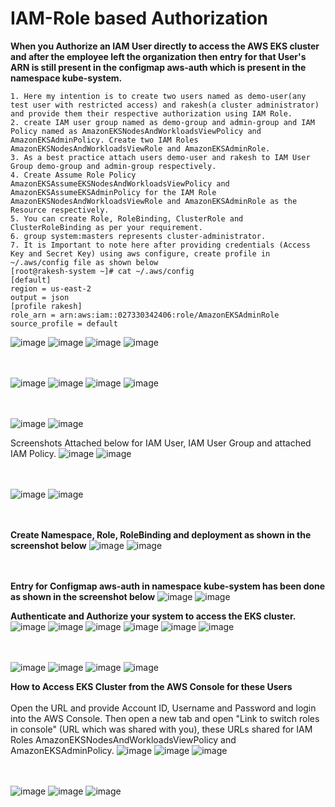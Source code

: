 # IAM-Role based Authorization

**When you Authorize an IAM User directly to access the AWS EKS cluster and after the employee left the organization then entry for that User's ARN is still present in the configmap aws-auth which is present in the namespace kube-system.** 

```
1. Here my intention is to create two users named as demo-user(any test user with restricted access) and rakesh(a cluster administrator) and provide them their respective authorization using IAM Role.
2. create IAM user group named as demo-group and admin-group and IAM Policy named as AmazonEKSNodesAndWorkloadsViewPolicy and AmazonEKSAdminPolicy. Create two IAM Roles AmazonEKSNodesAndWorkloadsViewRole and AmazonEKSAdminRole.
3. As a best practice attach users demo-user and rakesh to IAM User Group demo-group and admin-group respectively.
4. Create Assume Role Policy AmazonEKSAssumeEKSNodesAndWorkloadsViewPolicy and AmazonEKSAssumeEKSAdminPolicy for the IAM Role AmazonEKSNodesAndWorkloadsViewRole and AmazonEKSAdminRole as the Resource respectively.
5. You can create Role, RoleBinding, ClusterRole and ClusterRoleBinding as per your requirement.
6. group system:masters represents cluster-administrator.
7. It is Important to note here after providing credentials (Access Key and Secret Key) using aws configure, create profile in ~/.aws/config file as shown below
[root@rakesh-system ~]# cat ~/.aws/config
[default]
region = us-east-2
output = json
[profile rakesh]
role_arn = arn:aws:iam::027330342406:role/AmazonEKSAdminRole
source_profile = default 
```

![image](https://github.com/singhritesh85/EKS-Authentication/assets/56765895/011e77bc-c6a6-4ef0-bdae-0c05e824815b)
![image](https://github.com/singhritesh85/EKS-Authentication/assets/56765895/b1ef94e9-36a9-460a-b596-17a5c2bc3e4a)
![image](https://github.com/singhritesh85/EKS-Authentication/assets/56765895/469074b0-9f79-4c28-b239-fab347b02273)
![image](https://github.com/singhritesh85/EKS-Authentication/assets/56765895/47632f1b-3bb8-4179-a68a-5a1cfd43ea5a)

<br><br/>
![image](https://github.com/singhritesh85/EKS-Authentication/assets/56765895/2daeb19c-0071-4b1e-b528-e2d19aa4d7c9)
![image](https://github.com/singhritesh85/EKS-Authentication/assets/56765895/dfad6336-f516-4169-9b57-c260b22dfb5a)
![image](https://github.com/singhritesh85/EKS-Authentication/assets/56765895/58782fef-cf4a-4e5f-a4cd-13b361d7aa30)
![image](https://github.com/singhritesh85/EKS-Authentication/assets/56765895/edfbe8f0-7a7a-489c-bfc4-34cdc053053d)

<br> <br/>
![image](https://github.com/singhritesh85/EKS-Authentication/assets/56765895/17ed618d-14fb-48ee-a692-601314f495de)
![image](https://github.com/singhritesh85/EKS-Authentication/assets/56765895/b47745e0-8645-47fd-9d57-a6f13b5e6441)

Screenshots Attached below for IAM User, IAM User Group and attached IAM Policy.
![image](https://github.com/singhritesh85/EKS-Authentication/assets/56765895/3de0f783-ec40-47ef-9511-60a3e0e03bcc)
![image](https://github.com/singhritesh85/EKS-Authentication/assets/56765895/408edc52-3de2-4fca-8332-9beb898fcddb)

<br> <br/>
![image](https://github.com/singhritesh85/EKS-Authentication/assets/56765895/aa33cf5c-56fb-4090-a6a1-15ecd784980e)
![image](https://github.com/singhritesh85/EKS-Authentication/assets/56765895/7b025611-c5a9-4fcd-b06e-13174a4f9457)

<br> <br/>
**Create Namespace, Role, RoleBinding and deployment as shown in the screenshot below**
![image](https://github.com/singhritesh85/EKS-Authentication/assets/56765895/b62e04c6-19ba-46b0-baea-66ba5ac20ad8)
![image](https://github.com/singhritesh85/EKS-Authentication/assets/56765895/8c810af7-0d4e-4918-a7fa-45ade091f121)

<br> <br/>
**Entry for Configmap aws-auth in namespace kube-system has been done as shown in the screenshot below**
![image](https://github.com/singhritesh85/EKS-Authentication/assets/56765895/d7b8a234-4cbe-45c8-a373-d19515585ee5)
![image](https://github.com/singhritesh85/EKS-Authentication/assets/56765895/28d25bcf-a9f0-4b15-8da8-6f6dea76ed8e)


**Authenticate and Authorize your system to access the EKS cluster.**
![image](https://github.com/singhritesh85/EKS-Authentication/assets/56765895/1af0e600-37c8-4c44-8e3c-8f93a5625c92)
![image](https://github.com/singhritesh85/EKS-Authentication/assets/56765895/a0240a83-b610-4034-af77-e11d9d0815d7)
![image](https://github.com/singhritesh85/EKS-Authentication/assets/56765895/f164c906-6e85-49fc-8b42-057604d68e41)
![image](https://github.com/singhritesh85/EKS-Authentication/assets/56765895/bcbed4b3-09e0-4c62-909d-be4a7d7599b8)
![image](https://github.com/singhritesh85/EKS-Authentication/assets/56765895/e9e23c3c-d0fc-4b10-871a-c8f67eaaf744)
![image](https://github.com/singhritesh85/EKS-Authentication/assets/56765895/86c24373-507f-4117-ba90-46d361ff8d06)

<br> <br/>
![image](https://github.com/singhritesh85/EKS-Authentication/assets/56765895/df3a4d9a-0368-46ce-9edc-36c084fd0474)
![image](https://github.com/singhritesh85/EKS-Authentication/assets/56765895/51d52c45-0917-4158-afea-6c239edbf2cb)
![image](https://github.com/singhritesh85/EKS-Authentication/assets/56765895/3573d723-b79e-4fdd-b43f-034a882e82c5)
![image](https://github.com/singhritesh85/EKS-Authentication/assets/56765895/5f275a03-b88f-41c2-b24e-b991f1de4f4b)

**How to Access EKS Cluster from the AWS Console for these Users**
<br><br/>
Open the URL and provide Account ID, Username and Password and login into the AWS Console.
Then open a new tab and open "Link to switch roles in console" (URL which was shared with you), these URLs shared for IAM Roles AmazonEKSNodesAndWorkloadsViewPolicy and AmazonEKSAdminPolicy.
![image](https://github.com/singhritesh85/EKS-Authentication/assets/56765895/5a960710-fe79-4069-b63b-559ba8b039fd)
![image](https://github.com/singhritesh85/EKS-Authentication/assets/56765895/0282f9f4-e1ce-4f53-8f34-47879b22798b)
![image](https://github.com/singhritesh85/EKS-Authentication/assets/56765895/967d6ca2-49fb-4ca4-84fb-e48dbbd581fa)

<br> <br/>
![image](https://github.com/singhritesh85/EKS-Authentication/assets/56765895/92788b1c-3031-4c3f-9c8b-8f285535b6be)
![image](https://github.com/singhritesh85/EKS-Authentication/assets/56765895/0642f610-b25b-4348-a83d-459b4acd7875)
![image](https://github.com/singhritesh85/EKS-Authentication/assets/56765895/97a68fde-42d7-4b1c-9852-256238fd4f39)




